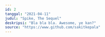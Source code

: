 ```yaml
---
id: 2
tanggal: "2021-04-11"
judul: "Spike, The Sequel"
deskripsi: "Bla bla bla. Awesome, ye kan?"
source: "https://www.github.com/sakitkepala"
---
```

